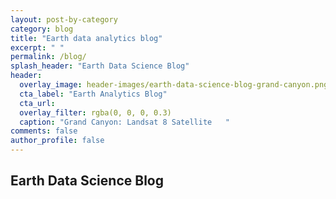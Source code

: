 ```yaml
---
layout: post-by-category
category: blog
title: "Earth data analytics blog"
excerpt: " "
permalink: /blog/
splash_header: "Earth Data Science Blog"
header:
  overlay_image: header-images/earth-data-science-blog-grand-canyon.png
  cta_label: "Earth Analytics Blog"
  cta_url:
  overlay_filter: rgba(0, 0, 0, 0.3)
  caption: "Grand Canyon: Landsat 8 Satellite   "
comments: false
author_profile: false
---
```


## Earth Data Science Blog
